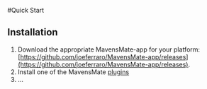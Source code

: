 #Quick Start

## Installation

1. Download the appropriate MavensMate-app for your platform: [https://github.com/joeferraro/MavensMate-app/releases](https://github.com/joeferraro/MavensMate-app/releases).
2. Install one of the MavensMate [plugins](plugins)
3. ...




